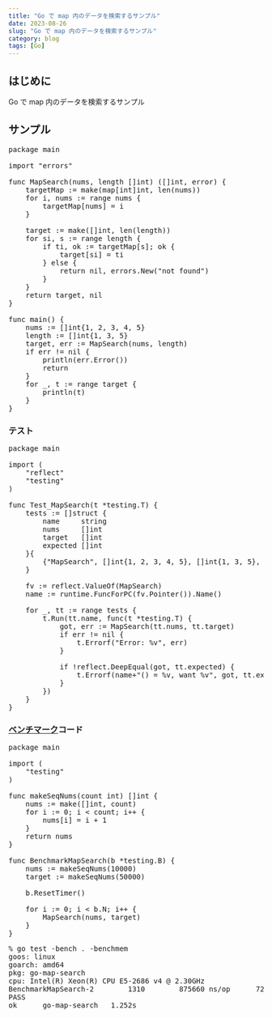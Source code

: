 ```yaml
---
title: "Go で map 内のデータを検索するサンプル"
date: 2023-08-26
slug: "Go で map 内のデータを検索するサンプル"
category: blog
tags: [Go]
---
```

<h2 id="はじめに">はじめに</h2>

<p>Go で map 内のデータを検索するサンプル</p>

<h2 id="サンプル">サンプル</h2>

<pre class="code lang-go" data-lang="go" data-unlink><span class="synStatement">package</span> main

<span class="synStatement">import</span> <span class="synConstant">&quot;errors&quot;</span>

<span class="synStatement">func</span> MapSearch(nums, length []<span class="synType">int</span>) ([]<span class="synType">int</span>, <span class="synType">error</span>) {
    targetMap := <span class="synStatement">make</span>(<span class="synType">map</span>[<span class="synType">int</span>]<span class="synType">int</span>, <span class="synStatement">len</span>(nums))
    <span class="synStatement">for</span> i, nums := <span class="synStatement">range</span> nums {
        targetMap[nums] = i
    }

    target := <span class="synStatement">make</span>([]<span class="synType">int</span>, <span class="synStatement">len</span>(length))
    <span class="synStatement">for</span> si, s := <span class="synStatement">range</span> length {
        <span class="synStatement">if</span> ti, ok := targetMap[s]; ok {
            target[si] = ti
        } <span class="synStatement">else</span> {
            <span class="synStatement">return</span> <span class="synStatement">nil</span>, errors.New(<span class="synConstant">&quot;not found&quot;</span>)
        }
    }
    <span class="synStatement">return</span> target, <span class="synStatement">nil</span>
}

<span class="synStatement">func</span> main() {
    nums := []<span class="synType">int</span>{<span class="synConstant">1</span>, <span class="synConstant">2</span>, <span class="synConstant">3</span>, <span class="synConstant">4</span>, <span class="synConstant">5</span>}
    length := []<span class="synType">int</span>{<span class="synConstant">1</span>, <span class="synConstant">3</span>, <span class="synConstant">5</span>}
    target, err := MapSearch(nums, length)
    <span class="synStatement">if</span> err != <span class="synStatement">nil</span> {
        <span class="synStatement">println</span>(err.Error())
        <span class="synStatement">return</span>
    }
    <span class="synStatement">for</span> _, t := <span class="synStatement">range</span> target {
        <span class="synStatement">println</span>(t)
    }
}
</pre>


<h3 id="テスト">テスト</h3>

<pre class="code lang-go" data-lang="go" data-unlink><span class="synStatement">package</span> main

<span class="synStatement">import</span> (
    <span class="synConstant">&quot;reflect&quot;</span>
    <span class="synConstant">&quot;testing&quot;</span>
)

<span class="synStatement">func</span> Test_MapSearch(t *testing.T) {
    tests := []<span class="synStatement">struct</span> {
        name     <span class="synType">string</span>
        nums     []<span class="synType">int</span>
        target   []<span class="synType">int</span>
        expected []<span class="synType">int</span>
    }{
        {<span class="synConstant">&quot;MapSearch&quot;</span>, []<span class="synType">int</span>{<span class="synConstant">1</span>, <span class="synConstant">2</span>, <span class="synConstant">3</span>, <span class="synConstant">4</span>, <span class="synConstant">5</span>}, []<span class="synType">int</span>{<span class="synConstant">1</span>, <span class="synConstant">3</span>, <span class="synConstant">5</span>}, []<span class="synType">int</span>{<span class="synConstant">0</span>, <span class="synConstant">2</span>, <span class="synConstant">4</span>}},
    }

    fv := reflect.ValueOf(MapSearch)
    name := runtime.FuncForPC(fv.Pointer()).Name()

    <span class="synStatement">for</span> _, tt := <span class="synStatement">range</span> tests {
        t.Run(tt.name, <span class="synType">func</span>(t *testing.T) {
            got, err := MapSearch(tt.nums, tt.target)
            <span class="synStatement">if</span> err != <span class="synStatement">nil</span> {
                t.Errorf(<span class="synConstant">&quot;Error: %v&quot;</span>, err)
            }

            <span class="synStatement">if</span> !reflect.DeepEqual(got, tt.expected) {
                t.Errorf(name+<span class="synConstant">&quot;() = %v, want %v&quot;</span>, got, tt.expected)
            }
        })
    }
}
</pre>


<h3 id="ベンチマークコード"><a class="keyword" href="https://d.hatena.ne.jp/keyword/%A5%D9%A5%F3%A5%C1%A5%DE%A1%BC%A5%AF">ベンチマーク</a>コード</h3>

<pre class="code lang-go" data-lang="go" data-unlink><span class="synStatement">package</span> main

<span class="synStatement">import</span> (
    <span class="synConstant">&quot;testing&quot;</span>
)

<span class="synStatement">func</span> makeSeqNums(count <span class="synType">int</span>) []<span class="synType">int</span> {
    nums := <span class="synStatement">make</span>([]<span class="synType">int</span>, count)
    <span class="synStatement">for</span> i := <span class="synConstant">0</span>; i &lt; count; i++ {
        nums[i] = i + <span class="synConstant">1</span>
    }
    <span class="synStatement">return</span> nums
}

<span class="synStatement">func</span> BenchmarkMapSearch(b *testing.B) {
    nums := makeSeqNums(<span class="synConstant">10000</span>)
    target := makeSeqNums(<span class="synConstant">50000</span>)

    b.ResetTimer()

    <span class="synStatement">for</span> i := <span class="synConstant">0</span>; i &lt; b.N; i++ {
        MapSearch(nums, target)
    }
}
</pre>




<pre class="code" data-lang="" data-unlink>% go test -bench . -benchmem
goos: linux
goarch: amd64
pkg: go-map-search
cpu: Intel(R) Xeon(R) CPU E5-2686 v4 @ 2.30GHz
BenchmarkMapSearch-2        1310        875660 ns/op      723626 B/op         13 allocs/op
PASS
ok      go-map-search   1.252s</pre>


